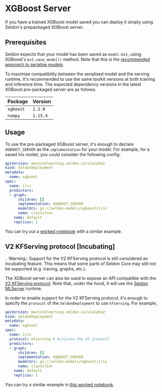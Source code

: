 # XGBoost Server

If you have a trained XGBoost model saved you can deploy it simply using
Seldon's prepackaged XGBoost server.

## Prerequisites

Seldon expects that your model has been saved as `model.bst`, using XGBoost's
`bst.save_model()` method.
Note that this is the [recommended approach to serialise
models](https://xgboost.readthedocs.io/en/latest/tutorials/saving_model.html).

To maximise compatibility between the serialised model and the serving runtime,
it's recommended to use the same toolkit versions at both training and
inference time. 
The expected dependency versions in the latest XGBoost pre-packaged server are
as follows:

| Package | Version |
| ------ | ----- |
| `xgboost` | `1.2.0` |
| `numpy` | `1.15.4` |

## Usage

To use the pre-packaged XGBoost server, it's enough to declare `XGBOOST_SERVER`
as the `implementation` for your model.
For example, for a saved Iris model, you could consider the following config:

```yaml
apiVersion: machinelearning.seldon.io/v1alpha2
kind: SeldonDeployment
metadata:
  name: xgboost
spec:
  name: iris
  predictors:
  - graph:
      children: []
      implementation: XGBOOST_SERVER
      modelUri: gs://seldon-models/xgboost/iris
      name: classifier
    name: default
    replicas: 1
```

You can try out a [worked notebook](../examples/server_examples.html) with a
similar example.

## V2 KFServing protocol [Incubating]

.. Warning:: 
  Support for the V2 KFServing protocol is still considered an incubating
  feature.
  This means that some parts of Seldon Core may still not be supported (e.g.
  tracing, graphs, etc.).

The XGBoost server can also be used to expose an API compatible with the [V2
KFServing protocol](../graph/protocols.md#v2-kfserving-protocol).
Note that, under the hood, it will use the [Seldon
MLServer](https://github.com/SeldonIO/MLServer) runtime.

In order to enable support for the V2 KFServing protocol, it's enough to
specify the `protocol` of the `SeldonDeployment` to use `kfserving`.
For example,

```yaml
apiVersion: machinelearning.seldon.io/v1alpha2
kind: SeldonDeployment
metadata:
  name: xgboost
spec:
  name: iris
  protocol: kfserving # Activate the V2 protocol
  predictors:
  - graph:
      children: []
      implementation: XGBOOST_SERVER
      modelUri: gs://seldon-models/xgboost/iris
      name: classifier
    name: default
    replicas: 1
```

You can try a similar example in [this worked
notebook](../examples/server_examples.html).
